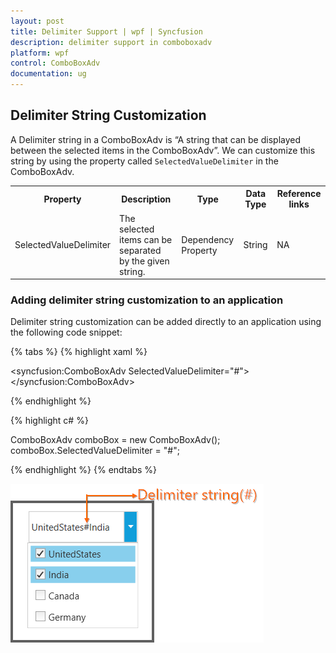 ```yaml
---
layout: post
title: Delimiter Support | wpf | Syncfusion
description: delimiter support in comboboxadv 
platform: wpf
control: ComboBoxAdv
documentation: ug
---
```


## Delimiter String Customization

A Delimiter string in a ComboBoxAdv is “A string that can be displayed between the selected items in the ComboBoxAdv”. We can customize this string by using the property called `SelectedValueDelimiter` in the ComboBoxAdv.

<table>
<tr>
<th>
Property</th><th>
Description</th><th>
Type</th><th>
Data Type</th><th>
Reference links</th></tr>
<tr>
<td>
SelectedValueDelimiter </td><td>
The selected items can be separated by the given string.</td><td>
Dependency Property</td><td>
String</td><td>
NA</td></tr>
</table>

### Adding delimiter string customization to an application 

Delimiter string customization can be added directly to an application using the following code snippet: 

{% tabs %}
{% highlight xaml %}

<syncfusion:ComboBoxAdv SelectedValueDelimiter="#"></syncfusion:ComboBoxAdv>

{% endhighlight %}

{% highlight c# %}

ComboBoxAdv comboBox = new ComboBoxAdv();     
comboBox.SelectedValueDelimiter = "#";

{% endhighlight %}
{% endtabs %}

![](ComboBoxAdv_images/ComboBoxAdv_img11.png)